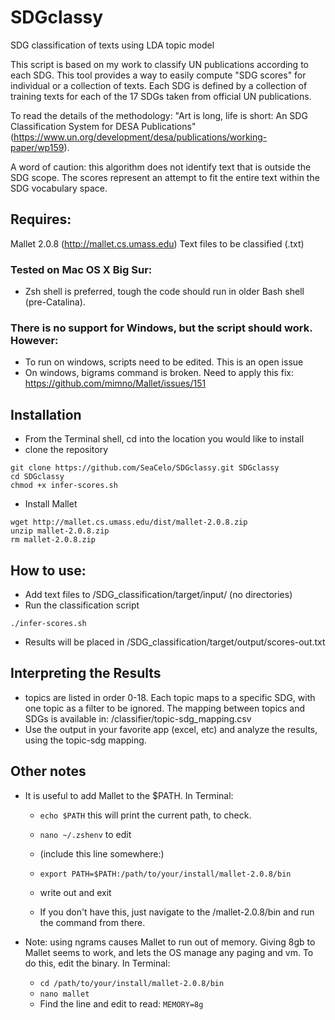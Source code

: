 # SDGclassy
SDG classification of texts using LDA topic model

This script is based on my work to classify UN publications according to each SDG. This tool provides a way to easily compute "SDG scores" for individual or a collection of texts. Each SDG is defined by a collection of training texts for each of the 17 SDGs taken from official UN publications.

To read the details of the methodology: "Art is long, life is short: An SDG Classification System for DESA Publications" (https://www.un.org/development/desa/publications/working-paper/wp159). 

A word of caution: this algorithm does not identify text that is outside the SDG scope. The scores represent an attempt to fit the entire text within the SDG vocabulary space. 

## Requires:
Mallet 2.0.8 (http://mallet.cs.umass.edu)
Text files to be classified (.txt)

### Tested on Mac OS X Big Sur:
* Zsh shell is preferred, tough the code should run in older Bash shell (pre-Catalina). 

### There is no support for Windows, but the script should work. However:
* To run on windows, scripts need to be edited. This is an open issue
* On windows, bigrams command is broken. Need to apply this fix: https://github.com/mimno/Mallet/issues/151    

## Installation
* From the Terminal shell, cd into the location you would like to install
* clone the repository

```
git clone https://github.com/SeaCelo/SDGclassy.git SDGclassy
cd SDGclassy
chmod +x infer-scores.sh
```
* Install Mallet
```
wget http://mallet.cs.umass.edu/dist/mallet-2.0.8.zip
unzip mallet-2.0.8.zip
rm mallet-2.0.8.zip
```

## How to use:
* Add text files to /SDG_classification/target/input/   (no directories)
* Run the classification script

```
./infer-scores.sh
```
* Results will be placed in /SDG_classification/target/output/scores-out.txt

## Interpreting the Results
* topics are listed in order 0-18. Each topic maps to a specific SDG, with one topic as a filter to be ignored. The mapping between topics and SDGs is available in: /classifier/topic-sdg_mapping.csv
* Use the output in your favorite app (excel, etc) and analyze the results, using the topic-sdg mapping.
		


## Other notes
* It is useful to add Mallet to the $PATH. In Terminal: 
   * `echo $PATH`    		this will print the current path, to check. 
   * `nano ~/.zshenv`		to edit 
   * (include this line somewhere:) 
   * `export PATH=$PATH:/path/to/your/install/mallet-2.0.8/bin` 

   * write out and exit 
   * If you don't have this, just navigate to the /mallet-2.0.8/bin and run the command from there. 

* Note: using ngrams causes Mallet to run out of memory. Giving 8gb to Mallet seems to work, and lets the OS manage any paging and vm. To do this, edit the binary. In Terminal: 
   * `cd /path/to/your/install/mallet-2.0.8/bin` 
   * `nano mallet` 
   * Find the line and edit to read: `MEMORY=8g`
